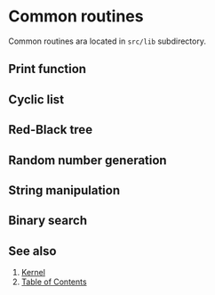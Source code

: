 # Common routines

Common routines ara located in `src/lib` subdirectory.

## Print function

## Cyclic list

## Red-Black tree

## Random number generation

## String manipulation

## Binary search

## See also

1. [Kernel](../README.md)
2. [Table of Contents](../README.md)
